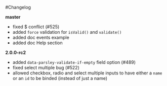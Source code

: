 #Changelog

**master**

  - fixed $ conflict (#525)
  - added `force` validation for `isValid()` and `validate()`
  - added doc events example
  - added doc Help section

**2.0.0-rc2**

  - added `data-parsley-validate-if-empty` field option (#489)
  - fixed select multiple bug (#522)
  - allowed checkbox, radio and select multiple inputs to have either a `name`
    or an `id` to be binded (instead of just a name)
